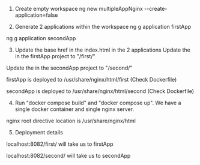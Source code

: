 1. Create empty workspace
ng new multipleAppNginx --create-application=false 

2. Generate 2 applications within the workspace
ng g application firstApp

ng g application secondApp

3. Update the base href in the index.html in the 2 applications
Update the <base href> in the firstApp project to "/first/"

Update the <base href> in the secondApp project to "/second/"

firstApp is deployed to /usr/share/nginx/html/first (Check Dockerfile)

secondApp is deployed to /usr/share/nginx/html/second (Check Dockerfile)

4. Run "docker compose build" and "docker compose up". We have a single docker container and single nginx server.

nginx root directive location is /usr/share/nginx/html

5. Deployment details

localhost:8082/first/ will take us to firstApp

localhost:8082/second/ will take us to secondApp

